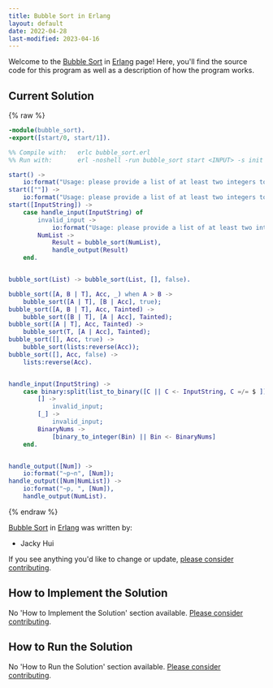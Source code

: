 ```yaml
---
title: Bubble Sort in Erlang
layout: default
date: 2022-04-28
last-modified: 2023-04-16
---
```


Welcome to the [Bubble Sort](https://sampleprograms.io/projects/bubble-sort) in [Erlang](https://sampleprograms.io/languages/erlang) page! Here, you'll find the source code for this program as well as a description of how the program works.

## Current Solution

{% raw %}

```erlang
-module(bubble_sort).
-export([start/0, start/1]).

%% Compile with:   erlc bubble_sort.erl
%% Run with:       erl -noshell -run bubble_sort start <INPUT> -s init stop

start() ->
    io:format("Usage: please provide a list of at least two integers to sort in the format \"1, 2, 3, 4, 5\"~n").
start([""]) ->
    io:format("Usage: please provide a list of at least two integers to sort in the format \"1, 2, 3, 4, 5\"~n");
start([InputString]) ->
    case handle_input(InputString) of
        invalid_input ->
            io:format("Usage: please provide a list of at least two integers to sort in the format \"1, 2, 3, 4, 5\"~n");
        NumList ->
            Result = bubble_sort(NumList),
            handle_output(Result)
    end.


bubble_sort(List) -> bubble_sort(List, [], false).

bubble_sort([A, B | T], Acc, _) when A > B ->
    bubble_sort([A | T], [B | Acc], true);
bubble_sort([A, B | T], Acc, Tainted) ->
    bubble_sort([B | T], [A | Acc], Tainted);
bubble_sort([A | T], Acc, Tainted) ->
    bubble_sort(T, [A | Acc], Tainted);
bubble_sort([], Acc, true) ->
    bubble_sort(lists:reverse(Acc));
bubble_sort([], Acc, false) ->
    lists:reverse(Acc).


handle_input(InputString) ->    
    case binary:split(list_to_binary([C || C <- InputString, C =/= $ ]), <<",">>, [global, trim_all]) of 
        [] ->
            invalid_input;
        [_] ->
            invalid_input;
        BinaryNums ->
            [binary_to_integer(Bin) || Bin <- BinaryNums]
    end.


handle_output([Num]) ->
    io:format("~p~n", [Num]);
handle_output([Num|NumList]) ->
    io:format("~p, ", [Num]),
    handle_output(NumList).
```

{% endraw %}

[Bubble Sort](https://sampleprograms.io/projects/bubble-sort) in [Erlang](https://sampleprograms.io/languages/erlang) was written by:

- Jacky Hui

If you see anything you'd like to change or update, [please consider contributing](https://github.com/TheRenegadeCoder/sample-programs).

## How to Implement the Solution

No 'How to Implement the Solution' section available. [Please consider contributing](https://github.com/TheRenegadeCoder/sample-programs-website).

## How to Run the Solution

No 'How to Run the Solution' section available. [Please consider contributing](https://github.com/TheRenegadeCoder/sample-programs-website).